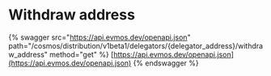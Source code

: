 # Withdraw address

{% swagger src="https://api.evmos.dev/openapi.json" path="/cosmos/distribution/v1beta1/delegators/{delegator_address}/withdraw_address" method="get" %}
[https://api.evmos.dev/openapi.json](https://api.evmos.dev/openapi.json)
{% endswagger %}
